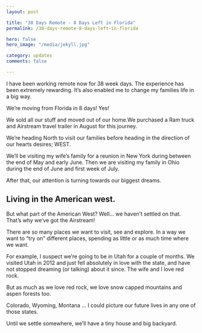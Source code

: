 ```yaml
---
layout: post

title: "38 Days Remote - 8 Days Left in Florida"
permalink: /38-days-remote-8-days-left-in-florida

hero: false
hero_image: "/media/jekyll.jpg"

category: updates
comments: false

---
```


I have been working remote now for 38 week days. The experience has been extremely rewarding. It’s also enabled me to change my families life in a big way.

We’re moving from Florida in 8 days! Yes!

We sold all our stuff and moved out of our home.We purchased a Ram truck and Airstream travel trailer in August for this journey.

We’re heading North to visit our families before heading in the direction of our hearts desires; WEST. 

We’ll be visiting my wife’s family for a reunion in New York during between the end of May and early June. Then we are visiting my family in Ohio during the end of June and first week of July.

After that, our attention is turning towards our biggest dreams. 

## Living in the American west.

But what part of the American West? Well… we haven’t settled on that. That’s why we’ve got the Airstream! 

There are so many places we want to visit, see and explore. In a way we want to “try on” different places, spending as little or as much time where we want.

For example, I suspect we’re going to be in Utah for a couple of months. We visited Utah in 2012 and just fell absolutely in love with the state, and have not stopped dreaming (or talking) about it since. The wife and I love red rock.

But as much as we love red rock, we love snow capped mountains and aspen forests too.

Colorado, Wyoming, Montana … I could picture our future lives in any one of those states.

Until we settle somewhere, we’ll have a tiny house and big backyard.